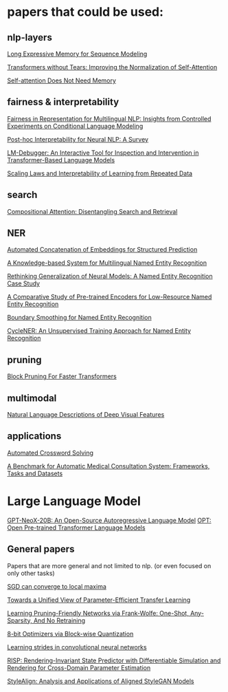 # papers that could be used:

## nlp-layers
[Long Expressive Memory for Sequence Modeling](https://openreview.net/forum?id=vwj6aUeocyf)

[Transformers without Tears: Improving the Normalization of Self-Attention](https://arxiv.org/abs/1910.05895)

[Self-attention Does Not Need
Memory](https://paperswithcode.com/paper/self-attention-does-not-need-o-n-2-memory)

## fairness & interpretability

[Fairness in Representation for Multilingual NLP: Insights from Controlled Experiments on Conditional Language Modeling](https://openreview.net/forum?id=-llS6TiOew)

[Post-hoc Interpretability for Neural NLP: A Survey](https://arxiv.org/abs/2108.04840)

[LM-Debugger: An Interactive Tool for Inspection and Intervention in Transformer-Based Language Models](https://arxiv.org/abs/2204.12130)

[Scaling Laws and Interpretability of Learning from Repeated Data](https://paperswithcode.com/paper/scaling-laws-and-interpretability-of-learning)

## search

[Compositional Attention: Disentangling Search and Retrieval](https://openreview.net/forum?id=IwJPj2MBcIa)

## NER

[Automated Concatenation of Embeddings for Structured Prediction](https://arxiv.org/abs/2010.05006)

[A Knowledge-based System for Multilingual Named Entity Recognition](https://arxiv.org/pdf/2203.00545.pdf)

[Rethinking Generalization of Neural Models: A Named Entity Recognition Case Study](https://arxiv.org/abs/2001.03844)

[A Comparative Study of Pre-trained Encoders for Low-Resource Named Entity Recognition](https://paperswithcode.com/paper/a-comparative-study-of-pre-trained-encoders-1)

[Boundary Smoothing for Named Entity Recognition](https://paperswithcode.com/paper/boundary-smoothing-for-named-entity-1)

[CycleNER: An Unsupervised Training Approach for Named Entity Recognition](https://dl.acm.org/doi/10.1145/3485447.3512012)

## pruning

[Block Pruning For Faster Transformers](https://arxiv.org/abs/2109.04838)

## multimodal

[Natural Language Descriptions of Deep Visual Features](https://openreview.net/forum?id=NudBMY-tzDr)

## applications

[Automated Crossword Solving](https://paperswithcode.com/paper/automated-crossword-solving-1)

[A Benchmark for Automatic Medical Consultation System: Frameworks, Tasks and Datasets](https://paperswithcode.com/paper/a-benchmark-for-automatic-medical)

# Large Language Model

[GPT-NeoX-20B: An Open-Source Autoregressive Language Model](https://paperswithcode.com/paper/gpt-neox-20b-an-open-source-autoregressive-1)
[OPT: Open Pre-trained Transformer Language Models](https://paperswithcode.com/paper/opt-open-pre-trained-transformer-language)

## General papers
Papers that are more general and not limited to nlp. (or even focused on only other tasks)

[SGD can converge to local maxima](https://openreview.net/forum?id=9XhPLAjjRB)

[Towards a Unified View of Parameter-Efficient Transfer Learning](https://openreview.net/forum?id=0RDcd5Axok)

[Learning Pruning-Friendly Networks via Frank-Wolfe: One-Shot, Any-Sparsity, And No Retraining](https://openreview.net/forum?id=O1DEtITim__)

[8-bit Optimizers via Block-wise Quantization](https://openreview.net/forum?id=shpkpVXzo3h)

[Learning strides in convolutional neural networks](https://arxiv.org/abs/2202.01653)

[RISP: Rendering-Invariant State Predictor with Differentiable Simulation and Rendering for Cross-Domain Parameter Estimation](https://openreview.net/forum?id=uSE03demja)

[StyleAlign: Analysis and Applications of Aligned StyleGAN Models](https://arxiv.org/abs/2110.11323)
